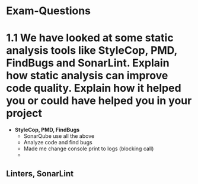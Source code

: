 <h1>Exam-Questions</h1>
 
<h1><strong>1.1</strong> We have looked at some static analysis tools like StyleCop, PMD, FindBugs and SonarLint. Explain how static analysis can improve code quality. Explain how it helped you or could have helped you in your project</h1> 

- <b>StyleCop, PMD, FindBugs</b>
    - SonarQube use all the above
    - Analyze code and find bugs
    - Made me change console print to logs (blocking call)
    - 
<h2>Linters, SonarLint</h2>
